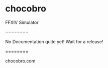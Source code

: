 chocobro
========

FFXIV Simulator

========

No Documentation quite yet! Wait for a release!

========

chocobro.com

